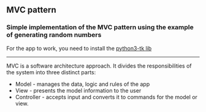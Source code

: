 ## MVC pattern

### Simple implementation of the MVC pattern using the example of generating random numbers

For the app to work, you need to install the [python3-tk lib](https://tkdocs.com/tutorial/install.html)

---

MVC is a software architecture approach. It divides the responsibilities of the system into three distinct parts:

- Model - manages the data, logic and rules of the app
- View - presents the model information to the user
- Controller - accepts input and converts it to commands for the model or view.
